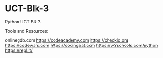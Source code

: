 # UCT-Blk-3
Python UCT Blk 3

Tools and Resources: 

onlinegdb.com
https://codeacademy.com
https://checkio.org
https://codewars.com
https://codingbat.com
https://w3schools.com/python
https://repl.it/
